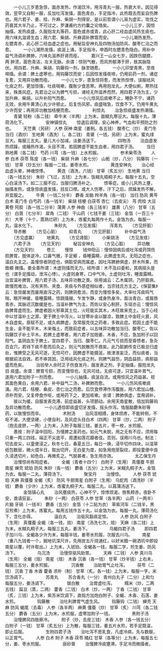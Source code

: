 <!-- { "loadSidebar": true } -->
　　一小儿三岁患急惊，面赤发热，作渴饮冷，用泻青丸一服，热衰大半。因见得效，翌早又自制一服，反加吐泻发搐，面色青白，手足指冷，此热既去而妄自伤脾也。用六君子、姜、桂、升麻、柴胡一剂得安。是以前哲谓小儿易为虚实，攻伐之药衰其大半乃止，不可过之，罗谦甫约方约囊之论恪矣。
　　一小儿三岁，因惊抽搐，发热痰盛，久服抱龙丸等药，面色或赤或青，此心肝二经血虚风热生痰也。用六味丸滋肾生血；用六君、柴胡、升麻调补脾胃而安。
　　一小儿潮热发热，左腮青赤，此心肝二经血虚之症也。用秘旨安神丸及四物汤加防风、酸枣仁治之而愈。
　　一小儿潮热发搐，痰涎上涌，手足指冷，申酉时左腮青色隐白。用补中益气汤调补脾肺，六味丸滋养肝肾而痊。
　　嘉兴王一山女七岁，因跌伤腿膝，两 肿溃，面色青洁，左关无脉。余谓：惊则气散，而风热郁滞于肝，故其脉隐伏。用四君、升麻、柴胡、钩藤钩一剂，脉至随愈。
　　一小儿印堂青黑，至夜啼搐。余谓：脾土虚寒也，用钩藤饮而安；后因惊发搐夜啼，仍用前药一剂，诸症复愈，又用异功散而痊。
　　一小儿七岁，患急惊将愈，而发热惊悸，误服祛风化痰之剂，更加惊搐，吐痰喘嗽，腹胀少食恶寒。再用抱龙丸，大便似痢，寒热往来，殊类风症。先君治之以为脾气亏损，诸经无所滋养而然，用四君子汤为主，少加升麻、柴胡，以升补阳气而愈。
　　一小儿惊风后痰嗽不止，睡卧不宁，诸药无效，余用牛黄清心丸少许顿止。后复伤风邪，痰盛喘急，饮食不下。仍用牛黄丸少许而安；再用异功散加桔梗而愈。
　　
　　利惊丸
　　治急惊痰盛发热潮搐。
　　青黛 轻粉（各二钱） 牵牛末（半两）上为末，面糊丸寒豆大。每服十丸，薄荷汤化下。
　　
　　安神镇惊丸
　　惊退后调理，安心神养，气血和平预防之剂也。
　　天竺黄（另研） 人参 茯神 南星（姜制。各五钱） 酸枣仁（炒） 麦门冬 当归（酒炒） 生地黄（酒洗）（。各二钱） 青黛（一钱，另研）上为末，蜜丸绿豆大。每服三五丸，量儿大小加减，淡姜汤送下。
　　
　　四物汤
　　治血虚发热烦躁，或晡热作渴，头目不清，若因脾虚不能生血者，用四君子汤。
　　当归 熟地黄（各二钱） 芍药 川芎（各一钱）上水煎服。
　　
　　参术柴苓汤
　　人参 白术 茯苓 陈皮（各一钱） 柴胡 升麻（各七分） 山栀（炒，八分） 钩藤钩（一钱） 甘草（炒五分）每服一二钱，姜枣水煎。
　　
　　黄连安神丸
　　治心经血虚头晕，神魂惊悸。
　　黄连（酒洗，六钱） 甘草（炙五分） 生地黄 当归（各一钱五分） 朱砂（飞过，五钱）上为末，饭糊丸梧桐子大。每服十五丸，空心白滚汤下。如二三服不应，当服归脾汤补之。
　　愦等症。或小儿风热上壅，抽搐发热，或急惊痰盛发搐，目反口噤。或大人伤寒，汗下之后，烦躁发热不解，并宜服之。
　　牛黄（一钱二分半） 麝香 龙脑 羚羊角（各一钱） 当归 防风 黄芩 白术 麦门冬 白芍药（各一钱半） 柴胡 桔梗 白茯苓 杏仁（去皮尖） 芎 肉桂 大豆黄卷 阿胶（各一钱二分半）蒲黄 人参 神曲（各三钱半） 雄黄（八分） 甘草（五分） 白蔹（七分半） 犀角（二钱） 干山药（七钱干姜（三钱） 金箔（一百三十片） 大枣（十个，蒸熟烂研）上为末，炼蜜丸每两作十丸，金箔为衣。每服一丸，温水化下。
　　
　　朱砂丸
　　（方见发搐）
　　泻青丸
　　（方见肝脏）
　　导赤散
　　（方见心脏）
　　抑青丸
　　（方见肝脏）
　　补中益气汤
　　（方见虚羸）
　　地黄丸
　　（方见肾脏）
　　小柴胡汤
　　（方见发痉）
　　六君子汤
　　（方见天钓）
　　秘旨安神丸
　　（方见心脏）
　　异功散
　　（方见天钓）
　　卷三
　　慢惊
　　钱仲阳云：慢惊因病后或吐泻或药饵伤损脾胃，肢体逆冷，口鼻气微，手足螈 ，昏睡露睛，此脾虚生风，无阳之症也，温白丸主之。盖慢惊者阴症也，俱脏受病而属虚，因吐泻脾肺俱虚，肝木所乘，而致螈 微搐。娄全善所谓：木虚则搐而无力。经所谓：木不及曰委和，其病摇头是也（谓手足搐动，泄泻心悸）。火虚则身寒，口中气冷。土虚则吐泻，睡面露睛。治宜温补脾胃，用六君子汤、五味异功散之类。徐用诚云：乙木属阴，乃肝脏病，故慢而难治。况有夹热、夹食、夹痰与外感症相似者，当宗钱氏方主之。《保婴集》云：急惊屡发而屡用直泻之药，则脾阴愈消，而变为慢惊多矣，大率吐泻痰鸣气喘，眼开神缓，昏睡露睛，惊跳搐搦，乍发乍静，或身热身冷，面淡青白，或眉唇青赤，其脉迟沉数缓是也，当温补脾气为主，而佐以安心制肝。东垣亦云：慢惊风由脾胃虚而生。脾虚者因火邪乘其土位，火旺能实其木，木旺故来克土。当于心经中以甘温补土之源，更于脾土中泻火，以甘寒补金以酸凉，致脾土中金旺火衰，风木自虚矣。禀赋不足，或久病脾虚，及常服克伐之药者，多致此症。若因土虚不能生金，金不能平木，木来侮土，而致前症者，以五味异功散加当归、酸枣仁，佐以钩藤饮子补土平木。若脾土虚寒者，用六君子加炮姜、木香，不应，急加附子以回阳气。盖阴血生于脾土，宜四君子、当归、酸枣仁。凡元气亏损而至昏愦者，急灸百会穴，若待下痰不愈而后灸之，则元气脱散而不救矣。此乃脏腑传变已极总归虚处，惟脾受之无风可逐，无惊可疗，因脾虚不能摄涎，故津液妄泛，而似痰者，当根据前法自效。若不审其因，泛用祛风化痰之剂，则脾气益伤，阴血益损，病邪益盛而危矣。
　　治验举人余时正子伤食发丹，服发表之剂，手足抽搐，服抱龙丸目 痰盛。余谓：脾胃亏损，而变慢惊也，无风可祛，无痰可逐，只宜温补胃气。遂用六君加附子一剂而愈。
　　一小儿抽搐，痰涎自流。或用惊风之药益甚。视其面色黄白，余用六君、补中益气二汤，补脾肺而愈。
　　一小儿伤风咳嗽痰涌。用六君、桔梗、桑皮、杏仁治之而愈。后饮食停滞作泻腹胀，用六君加山楂、浓朴而安。又复停食作呕，或用药下之，更加咳嗽。余谓：脾肺俱虚，宜用调补。
　　彼以为缓，自服发表克滞，前症益甚，头项颤动。余用天南星散，倍加钩藤钩及异功散而愈。
　　一小儿遇惊即痰盛切牙发搐，摇头作泻。恪服脑麝朱砂等药，以致慢惊而卒。
　　
　　术附汤
　　治风湿相搏，身体烦疼，不能转侧，不呕不渴，大便坚硬，小便自利，及风症头目白术（四两） 甘草（炒，二两） 附子（炮去皮脐，一两）上为末，入附子每服三钱，姜五片，枣一枚，水煎服。
　　愚按：附子温中回阳，为慢脾之圣药也。如元气未脱，用之无有不应，须用每只重一两三四钱，端正不尖底平，周遭如莲花瓣者佳。否则，误用川乌也。制法：切去皮尖，以童便浸之，秋冬七日，春夏五日，每日一换，浸毕切作四块，以湿草纸包数层，微火煨半日，取出切开，无白星为度，如急用炮至裂纹，即投童便中良久浸透切片，如色白，再微炙之。气脱甚者，急生用亦效。
　　
　　太乙保生丹
　　治慢惊尚有阳症者。
　　全蝎（青者十四个） 白附子（生用） 真僵蚕 牛胆南星 蝉壳 琥珀 防风 朱砂（各一钱） 麝香（五分）上为末，米糊丸桐子大，金箔为衣。每服一二丸，薄荷汤下。
　　
　　聚宝丹
　　治慢惊。
　　人参 茯苓 琥珀 天麻 真僵蚕 全蝎（炙） 防风 牛胆南星 白附子（生用） 乌蛇肉（酒洗砂（半钱） 麝香（少许）上为末，炼蜜丸桐子大。每服二丸，以菖蒲汤送下。
　　
　　金箔镇心丸
　　治风壅痰热，心神不宁，惊悸烦渴，唇焦颊赤，夜卧不安，谵语狂妄。
　　朱砂（一两） 白茯苓 人参 甘草（各半两） 山药（一两半） 片脑 牙硝（一钱半） 麝香（五分） 金箔（十二贴为衣） 草紫河车（二钱半，黑豆煎煮）上为末，炼蜜丸，每用五钱作五十丸，以金箔为衣。每服一丸，薄荷汤化下，含化亦得。
　　
　　温白丸
　　治驱风豁痰定惊。
　　人参 防风 白附子（生用） 真僵蚕 全蝎（各一钱，焙） 南星（汤洗七次，焙） 天麻（各二钱）上为末，水糊丸桐子大。每服三五丸，姜汤下。
　　
　　乌蝎四君子汤
　　即四君子加川乌、全蝎各少许为末，每服半钱，姜枣水煎服，次服去川乌。
　　南星（重八九钱者一个，掘地坑深尺许，先用炭五斤烧通红，以好米醋一碗洒坑中即投南星以覆，时许取出。）上为末，入琥珀、全蝎各一钱，每服二字，煎生姜、防风汤下。
　　
　　乌沉汤
　　治慢惊驱风助胃。
　　天麻（二钱） 人参 真川乌（生用） 全蝎（焙） 南星（焙） 木香 沉香（各一钱） 甘草（炒半钱）上右末，每服三五分，姜水煎服。
　　
　　沉香散
　　治助胃气止吐泻。
　　茯苓（二钱） 沉香 丁香 木香 藿香 浓朴（制） 甘草（炙。各一钱）上为末，每服一字，米饮汤调下。
　　
　　苏青丸
　　苏合香丸（一分） 青州白丸子（二分）上和匀每服五分，姜汤调下。
　　
　　银白散
　　治胃虚吐泻。
　　糯米（炒，二两五钱） 扁豆（蒸，二两） 藿香（二钱） 白术（炒，一两） 丁香（二钱） 甘草（炙，三钱）上为末，紫苏米饮调下，直指方加炮白附子、全蝎、木香、石莲、姜水煎。
　　
　　钩藤散
　　治吐利脾胃气虚生风。
　　钩藤钩（二钱） 蝉壳 天麻 防风 蝎尾（去毒） 人参（各半两） 麻黄 僵蚕（炒） 甘草（炙） 川芎（各二钱五分） 麝香（五分）上为末，水煎服，虚寒加附子一钱。
　　
　　黑附子汤
　　治慢脾风四肢厥冷。
　　附子（炒，去皮三钱） 木香 人参（各一钱五分） 白附子（一钱） 甘草（炙五分）上为散，每服三钱，姜五片水煎，若手足既温，即止后服。
　　
　　生附四君子汤
　　治吐泻不思乳食，凡虚冷病，先与数服，以正胃气。
　　人参 白术 附子 木香 茯苓 橘红 甘草（各等分）上为末，每服五七分，姜、枣水煎服。
　　
　　辰砂膏
　　治慢脾冷痰壅滞，手足冷而微搐者。
